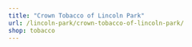 ```yaml
---
title: "Crown Tobacco of Lincoln Park"
url: /lincoln-park/crown-tobacco-of-lincoln-park/
shop: tobacco
---
```

